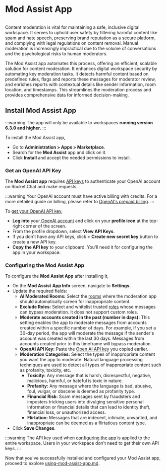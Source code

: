 # Mod Assist App

<figure><img src="/Premium.svg" alt=""></img><figcaption></figcaption></figure>

Content moderation is vital for maintaining a safe, inclusive digital workspace. It serves to uphold user safety by filtering harmful content like spam and hate speech, preserving brand reputation as a secure platform, and complying with legal regulations on content removal. Manual moderation is increasingly impractical due to the volume of conversations and the psychological risks to human moderators.&#x20;

The Mod Assist app automates this process, offering an efficient, scalable solution for content moderation. It enhances digital workspace security by automating key moderation tasks. It detects harmful content based on predefined rules, flags and reports these messages for moderator review, and enriches reports with contextual details like sender information, room location, and timestamps. This streamlines the moderation process and provides comprehensive data for informed decision-making.

## Install Mod Assist App

:::warning
The app will only be available to workspaces **running version 6.3.0 and higher.**&#x20;
:::

To install the Mod Assist app,

* Go to **Administration > Apps > Marketplace**.
* Search for the **Mod Assist** app and click on it.
* Click **Install** and accept the needed permissions to install.&#x20;

### Get an OpenAI API Key

The **Mod Assist app** requires [API keys](https://platform.openai.com/account/api-keys) to authenticate your OpenAI account on Rocket.Chat and make requests.

:::warning
Your OpenAI account must have active billing with credits. For a more detailed guide on billing, please refer to [OpenAI's prepaid billing](https://help.openai.com/en/articles/8264644-what-is-prepaid-billing).
:::

To [get your OpenAI API key](https://platform.openai.com/account/api-keys),&#x20;

* **Log into** your[ OpenAI account](https://platform.openai.com/) and click on your **profile icon** at the top-right corner of the screen.
* From the profile dropdown, select **View API Keys**.
* If you don't have any API keys, click **+ Create new secret key** button to create a new API key.
* **Copy the API key** to your clipboard. You'll need it for configuring the app in your workspace.

### Configuring the Mod Assist App&#x20;

To configure the **Mod Assist App** after installing it,

* On the **Mod Assist** **App Info** screen, navigate to **Settings.**
* Update the required fields:
  * **AI Moderated Rooms:** Select the [rooms](../../../../use-rocket.chat/user-guides/rooms/) where the moderation app should automatically screen for inappropriate content.
  * **Exclude Roles:** Select and whitelist trusted [roles](../../../../setup-and-configure/roles-in-rocket.chat.md) whose messages can bypass moderation. It does not support custom roles.
  * **Moderate accounts created in the past (number in days):** This setting enables the app to moderate messages from accounts created within a specific number of days.  For example, if you set a 30-day period, the app will moderate the message if the sender's account was created within the last 30 days. Messages from accounts created prior to this timeframe will bypass moderation.
  * **OpenAI API Key:**  Paste the [Open AI API key](./#how-to-get-an-api-key) you copied earlier.
  * **Moderation Categories:** Select the types of inappropriate content you want the app to moderate. Natural language processing techniques are used to detect all types of inappropriate content such as profanity, toxicity, etc.&#x20;
    * **Toxicity:** Any message that is harsh, disrespectful, negative, malicious, harmful, or hateful is toxic in nature.&#x20;
    * **Profanity:** Any message where the language is bad, abusive, foul, vulgar, or obscene is deemed as profanity type.&#x20;
    * **Financial Risk:** Scam messages sent by fraudsters and imposters tricking users into divulging sensitive personal information or financial details that can lead to identity theft, financial loss, or unauthorized access.&#x20;
    * **Flirtation:** Messages that are indecent, intimate, unwanted, and inappropriate can be deemed as a flirtatious content type.&#x20;
* Click **Save Changes**.

:::warning
The API key used when [configuring the app](./#configuring-mod-assist-app) is applied to the entire workspace. Users in your workspace don't need to get their own API keys.&#x20;
:::

Now that you've successfully installed and configured your Mod Assist app, proceed to explore [using-mod-assist-app.md](./using-mod-assist-app.md "mention").
